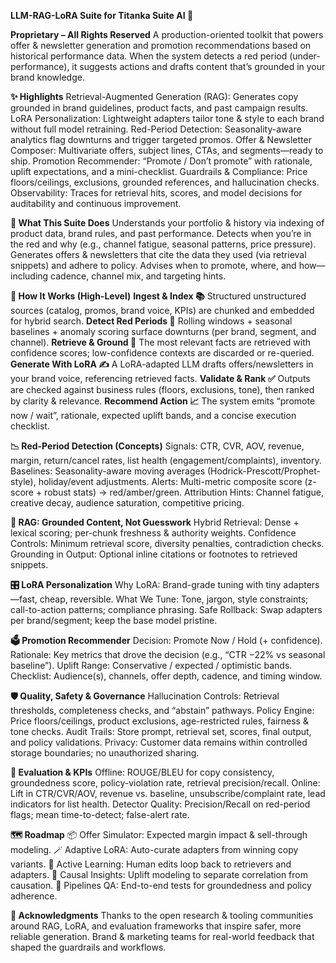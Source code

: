 **LLM-RAG-LoRA Suite for Titanka Suite AI 🚀**


**Proprietary – All Rights Reserved**
A production-oriented toolkit that powers offer & newsletter generation and promotion recommendations based on historical performance data. When the system detects a red period (under-performance), it suggests actions and drafts content that’s grounded in your brand knowledge.


**✨ Highlights**
Retrieval-Augmented Generation (RAG): Generates copy grounded in brand guidelines, product facts, and past campaign results.
LoRA Personalization: Lightweight adapters tailor tone & style to each brand without full model retraining.
Red-Period Detection: Seasonality-aware analytics flag downturns and trigger targeted promos.
Offer & Newsletter Composer: Multivariate offers, subject lines, CTAs, and segments—ready to ship.
Promotion Recommender: “Promote / Don’t promote” with rationale, uplift expectations, and a mini-checklist.
Guardrails & Compliance: Price floors/ceilings, exclusions, grounded references, and hallucination checks.
Observability: Traces for retrieval hits, scores, and model decisions for auditability and continuous improvement.


**🧠 What This Suite Does**
Understands your portfolio & history via indexing of product data, brand rules, and past performance.
Detects when you’re in the red and why (e.g., channel fatigue, seasonal patterns, price pressure).
Generates offers & newsletters that cite the data they used (via retrieval snippets) and adhere to policy.
Advises when to promote, where, and how—including cadence, channel mix, and targeting hints.


**🧩 How It Works (High-Level)**
**Ingest & Index 📚**
Structured unstructured sources (catalog, promos, brand voice, KPIs) are chunked and embedded for hybrid search.
**Detect Red Periods 🔴**
Rolling windows + seasonal baselines + anomaly scoring surface downturns (per brand, segment, and channel).
**Retrieve & Ground 🔎**
The most relevant facts are retrieved with confidence scores; low-confidence contexts are discarded or re-queried.
**Generate With LoRA ✍️**
A LoRA-adapted LLM drafts offers/newsletters in your brand voice, referencing retrieved facts.
**Validate & Rank ✅**
Outputs are checked against business rules (floors, exclusions, tone), then ranked by clarity & relevance.
**Recommend Action 📈**
The system emits “promote now / wait”, rationale, expected uplift bands, and a concise execution checklist.


**📉 Red-Period Detection (Concepts)**
Signals: CTR, CVR, AOV, revenue, margin, return/cancel rates, list health (engagement/complaints), inventory.
Baselines: Seasonality-aware moving averages (Hodrick-Prescott/Prophet-style), holiday/event adjustments.
Alerts: Multi-metric composite score (z-score + robust stats) → red/amber/green.
Attribution Hints: Channel fatigue, creative decay, audience saturation, competitive pricing.


**🧷 RAG: Grounded Content, Not Guesswork**
Hybrid Retrieval: Dense + lexical scoring; per-chunk freshness & authority weights.
Confidence Controls: Minimum retrieval score, diversity penalties, contradiction checks.
Grounding in Output: Optional inline citations or footnotes to retrieved snippets.


**🎛️ LoRA Personalization**
Why LoRA: Brand-grade tuning with tiny adapters—fast, cheap, reversible.
What We Tune: Tone, jargon, style constraints; call-to-action patterns; compliance phrasing.
Safe Rollback: Swap adapters per brand/segment; keep the base model pristine.


**🗳️ Promotion Recommender**
Decision: Promote Now / Hold (+ confidence).
Rationale: Key metrics that drove the decision (e.g., “CTR −22% vs seasonal baseline”).
Uplift Range: Conservative / expected / optimistic bands.
Checklist: Audience(s), channels, offer depth, cadence, and timing window.


**🛡️ Quality, Safety & Governance**
Hallucination Controls: Retrieval thresholds, completeness checks, and “abstain” pathways.
Policy Engine: Price floors/ceilings, product exclusions, age-restricted rules, fairness & tone checks.
Audit Trails: Store prompt, retrieval set, scores, final output, and policy validations.
Privacy: Customer data remains within controlled storage boundaries; no unauthorized sharing.


**📏 Evaluation & KPIs**
Offline: ROUGE/BLEU for copy consistency, groundedness score, policy-violation rate, retrieval precision/recall.
Online: Lift in CTR/CVR/AOV, revenue vs. baseline, unsubscribe/complaint rate, lead indicators for list health.
Detector Quality: Precision/Recall on red-period flags; mean time-to-detect; false-alert rate.


**🗺️ Roadmap**
📦 Offer Simulator: Expected margin impact & sell-through modeling.
🪄 Adaptive LoRA: Auto-curate adapters from winning copy variants.
🔁 Active Learning: Human edits loop back to retrievers and adapters.
🧮 Causal Insights: Uplift modeling to separate correlation from causation.
🔐 Pipelines QA: End-to-end tests for groundedness and policy adherence.


**🤝 Acknowledgments**
Thanks to the open research & tooling communities around RAG, LoRA, and evaluation frameworks that inspire safer, more reliable generation.
Brand & marketing teams for real-world feedback that shaped the guardrails and workflows.
